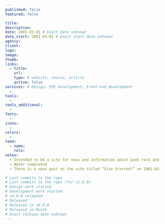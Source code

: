 ```yaml
---
published: false
featured: false

title:
description:
date: 2001-03-01 # Exact date unknown
date_start: 2001-03-01 # Exact start date unknown
agency:
client:
logo:
image:
thumb:
links:
  - title:
    url:
    type: # website, source, article
    active: false
services: # Design, CMS development, Front-end development
  -
tools:
  -
tools_additional:
  -
fonts:
  -
icons:
  -
colors:
  -
team:
  - name:
    role:
notes:
  - Intended to be a site for news and information about punk rock and bands
  - Never completed
  - There is a news post on the site titled “Site Started!” on 2001-03-01

# Last commits to the repo
# Last commits to the repo (for v1.0.0)
# Design work started
# Development work started
# vX.0.0 released
# Released
# Released in vX.0.0
# Released in Month
# Exact release date unknown
---
```

